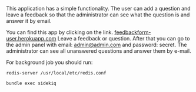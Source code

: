 This application has a simple functionality. The user can add a question and leave a feedback so that the administrator can see what the question is and answer it by email.

You can find this app by clicking on the link. [feedbackform-user.herokuapp.com](https://feedbackform-user.herokuapp.com)
Leave a feedback or question. After that you can go to the admin panel with email: admin@admin.com and password: secret.
The administrator can see all unanswered questions and answer them by e-mail.

For background job you should run:
```
redis-server /usr/local/etc/redis.conf

bundle exec sidekiq
```
